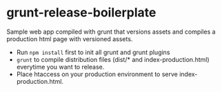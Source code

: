grunt-release-boilerplate
=========================

Sample web app compiled with grunt that versions assets and compiles a production html page with versioned assets.

* Run `npm install` first to init all grunt and grunt plugins
* `grunt` to compile distribution files (dist/* and index-production.html) everytime you want to release.
* Place htaccess on your production environment to serve index-production.html.
